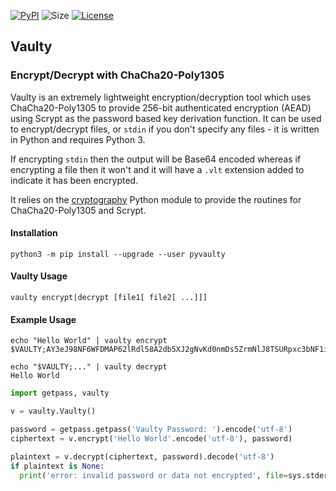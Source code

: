 [![PyPI](https://img.shields.io/pypi/v/pyvaulty.svg)](https://pypi.python.org/pypi/pyvaulty/)
![Size](https://img.shields.io/github/languages/code-size/cmason3/vaulty?label=size)
[![License](https://img.shields.io/badge/license-MIT-blue.svg)](https://opensource.org/licenses/MIT)

## Vaulty
### Encrypt/Decrypt with ChaCha20-Poly1305

Vaulty is an extremely lightweight encryption/decryption tool which uses ChaCha20-Poly1305 to provide 256-bit authenticated encryption (AEAD) using Scrypt as the password based key derivation function. It can be used to encrypt/decrypt files, or `stdin` if you don't specify any files - it is written in Python and requires Python 3.

If encrypting `stdin` then the output will be Base64 encoded whereas if encrypting a file then it won't and it will have a `.vlt` extension added to indicate it has been encrypted.

It relies on the [cryptography](https://pypi.org/project/cryptography/) Python module to provide the routines for ChaCha20-Poly1305 and Scrypt.
 
#### Installation

```
python3 -m pip install --upgrade --user pyvaulty
```

#### Vaulty Usage

```
vaulty encrypt|decrypt [file1[ file2[ ...]]]
```

#### Example Usage

```
echo "Hello World" | vaulty encrypt
$VAULTY;AY3eJ98NF6WFDMAP62lRdl58A2db5XJ2gNvKd0nmDs5ZrmNlJ8TSURpxc3bNF1iGw77dHA==

echo "$VAULTY;..." | vaulty decrypt
Hello World
```

```python
import getpass, vaulty

v = vaulty.Vaulty()

password = getpass.getpass('Vaulty Password: ').encode('utf-8')
ciphertext = v.encrypt('Hello World'.encode('utf-8'), password)

plaintext = v.decrypt(ciphertext, password).decode('utf-8')
if plaintext is None:
  print('error: invalid password or data not encrypted', file=sys.stderr)
```
